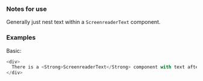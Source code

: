 ### Notes for use

Generally just nest text within a `ScreenreaderText` component.

### Examples

Basic:

```js { "props": { "data-description": "basic" } }
<div>
  There is a <Strong>ScreenreaderText</Strong> component with text after this visible text which is hidden in the browser but still available to screenreaders. <ScreenreaderText>You can't see this but screenreaders can.</ScreenreaderText>
</div>
```
